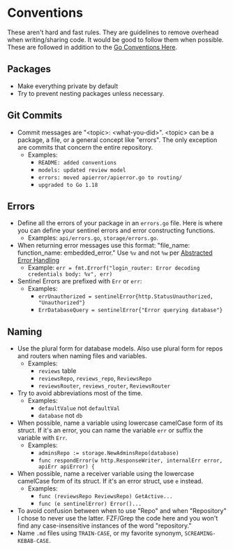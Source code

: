 # Conventions

These aren't hard and fast rules. They are guidelines to remove overhead when writing/sharing code. It would be good to follow them when possible. These are followed in addition to the [Go Conventions Here](https://github.com/golang/go/wiki/CodeReviewComments).

## Packages
* Make everything private by default
* Try to prevent nesting packages unless necessary.

## Git Commits
* Commit messages are "\<topic\>: \<what-you-did\>". \<topic\> can be a package, a file, or a general concept like "errors". The only exception are commits that concern the entire repository.
    * Examples:
        * `README: added conventions`
        * `models: updated review model`
        * `errors: moved apierror/apierror.go to routing/`
        * `upgraded to Go 1.18`

## Errors

* Define all the errors of your package in an `errors.go` file. Here is where you can define your sentinel errors and error constructing functions.
    * Examples: `api/errors.go`, `storage/errors.go`.
* When returning error messages use this format: "file\_name: function\_name: embedded\_error." Use `%v` and not `%w` per [Abstracted Error Handling](#abstracted-error-handling)
    * Example: `err = fmt.Errorf("login_router: Error decoding credentials body: %v", err)`
* Sentinel Errors are prefixed with `Err` or `err`:
    * Examples:
        * `errUnauthorized = sentinelError{http.StatusUnauthorized, "Unauthorized"}`
        * `ErrDatabaseQuery = sentinelError{"Error querying database"}`

## Naming

* Use the plural form for database models. Also use plural form for repos and routers when naming files and variables.
    * Examples:
        * `reviews` table
        * `reviewsRepo`, `reviews_repo`, `ReviewsRepo`
        * `reviewsRouter`, `reviews_router`, `ReviewsRouter`
* Try to avoid abbreviations most of the time.
    * Examples:
        * `defaultValue` not `defaultVal`
        * `database` not `db`
* When possible, name a variable using lowercase camelCase form of its struct. If it's an error, you can name the variable `err` or suffix the variable with `Err`.
    * Examples:
        * `adminsRepo := storage.NewAdminsRepo(database)`
        * `func respondError(w http.ResponseWriter, internalErr error, apiErr apiError) {`
* When possible, name a receiver variable using the lowercase camelCase form of its struct. If it's an error struct, use `e` instead.
    * Examples:
        * `func (reviewsRepo ReviewsRepo) GetActive...`
        * `func (e sentinelError) Error()...`
* To avoid confusion between when to use "Repo" and when "Repository" I chose to never use the latter. FZF/Grep the code here and you won't find any case-insensitive instances of the word "repository."
* Name `.md` files using `TRAIN-CASE`, or my favorite synonym, `SCREAMING-KEBAB-CASE`.
